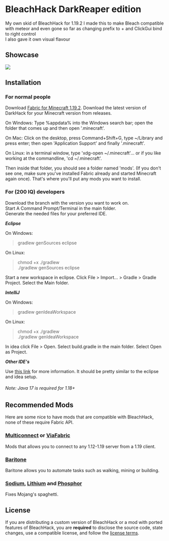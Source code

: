 
# BleachHack DarkReaper edition

My own skid of BleachHack for 1.19.2
I made this to make Bleach compatible with meteor and even gone so far as changing prefix to + and ClickGui bind to right control  
I also gave it own visual flavour 

## Showcase

![](https://i.imgur.com/yktU6CE.png)

## Installation
### For normal people

Download [Fabric for Minecraft 1.19.2](https://fabricmc.net/use/).
Download the latest version of DarkHack for your Minecraft version from releases.


On Windows: Type %appdata% into the Windows search bar; open the folder that comes up and then open '.minecraft'.

On Mac: Click on the desktop, press Command+Shift+G, type ~/Library and press enter; then open 'Application Support' and finally '.minecraft'.

On Linux: in a terminal window, type 'xdg-open ~/.minecraft'... or if you like working at the commandline, 'cd ~/.minecraft'.

Then inside that folder, you should see a folder named 'mods'. (If you don't see one, make sure you've installed Fabric already and started Minecraft again once).
That's where you'll put any mods you want to install.

### For (200 IQ) developers

Download the branch with the version you want to work on.  
Start A Command Prompt/Terminal in the main folder.  
Generate the needed files for your preferred IDE.  

***Eclipse***

  On Windows:
  > gradlew genSources eclipse
  
  On Linux:
  > chmod +x ./gradlew  
  >./gradlew genSources eclipse

  Start a new workspace in eclipse.
  Click File > Import... > Gradle > Gradle Project.
  Select the Main folder.
  
***IntelliJ***

  On Windows:
  > gradlew genIdeaWorkspace
  
  On Linux:
  > chmod +x ./gradlew  
  >./gradlew genIdeaWorkspace

  In idea click File > Open.
  Select build.gradle in the main folder.
  Select Open as Project.

***Other IDE's***

  Use [this link](https://fabricmc.net/wiki/tutorial:setup) for more information.
  It should be pretty similar to the eclipse and idea setup.
  
###### *Note: Java 17 is required for 1.18+*

## Recommended Mods

Here are some nice to have mods that are compatible with BleachHack, none of these require Fabric API.

### [Multiconnect](https://github.com/Earthcomputer/multiconnect) or [ViaFabric](https://github.com/ViaVersion/ViaFabric)
Mods that allows you to connect to any 1.12-1.19 server from a 1.19 client.

### [Baritone](https://github.com/cabaletta/baritone)
Baritone allows you to automate tasks such as walking, mining or building.

### [Sodium](https://www.curseforge.com/minecraft/mc-mods/sodium), [Lithium](https://www.curseforge.com/minecraft/mc-mods/lithium) and [Phosphor](https://www.curseforge.com/minecraft/mc-mods/phosphor)
Fixes Mojang's spaghetti.

## License

If you are distributing a custom version of BleachHack or a mod with ported features of BleachHack, you are **required** to disclose the source code, state changes, use a compatible license, and follow the [license terms](https://github.com/BleachDrinker420/BleachHack/blob/master/LICENSE).
